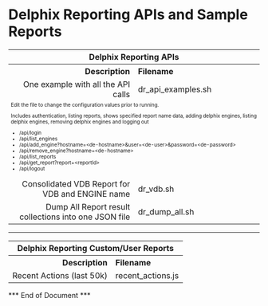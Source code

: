 # Delphix Reporting APIs and Sample Reports

<table>

  <tr>
   <th align="center" colspan=2>Delphix Reporting APIs</th>
  </tr>
  
  <tr>
   <th align="right">Description</th><th align="left">Filename</th>
  </tr>
  
  <tr>
   <td align="right">One example with all the API calls</td><td>dr_api_examples.sh </td>
  </tr>
  
  <tr>
    <td colspan=2 style="font-size:10px;">
Edit the file to change the configuration values prior to running.

Includes authentication, listing reports, shows specified report name data, adding delphix engines, listing delphix engines, removing delphix engines and logging out 

<ul>
  <li>/api/login</li>
  <li>/api/list_engines</li>
  <li>/api/add_engine?hostname=&lt;de-hostname&gt;&user=&lt;de-user&gt;&password=&lt;de-password&gt;</li>
  <li>/api/remove_engine?hostname=&lt;de-hostname&gt;</li>
  <li>/api/list_reports</li>
  <li>/api/get_report?report=&lt;reportId&gt;</li>
  <li>/api/logout</li>
</ul>
  </td>
  </tr>
  
  <tr>
   <td align="right">Consolidated VDB Report for VDB and ENGINE name</td><td>dr_vdb.sh </td>
  </tr>
  
  <tr>
   <td align="right" width="50%">Dump All Report result collections into one JSON file</td><td>dr_dump_all.sh </td>
  </tr>
 
 </table>
 
 <hr color=teal size=3 />
 
 <table>

  <tr>
   <th align="center" colspan=2>Delphix Reporting Custom/User Reports</th>
  </tr>
  
  <tr>
   <th align="right">Description</th><th align="left">Filename</th>
  </tr>
  
  <tr>
   <td align="right">Recent Actions (last 50k)</td><td>recent_actions.js</td>
  </tr>
  
  </table>
  
*** End of Document ***
